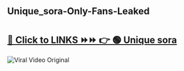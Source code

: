 
 ## Unique_sora-Only-Fans-Leaked

# <h2><a href="https://clipsfans.com/Unique_sora&ref=git">🔗 Click to LINKS ⏩⏩ 👉 🟢 Unique sora </a></h2>

<a href="https://clipsfans.com/Unique_sora&ref=git" rel="nofollow" data-target="animated-image.originalLink"><img src="https://i.ibb.co.com/xMMVF88/686577567.gif" alt="Viral Video Original" style="max-width: 100%; display: inline-block;" data-target="animated-image.originalImage"></a>
